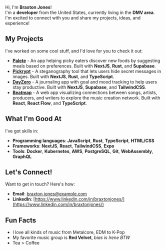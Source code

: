 Hi, I'm **Braxton Jones**!  
I'm a **developer** from the United States, currently living in the **DMV area**.  
I'm excited to connect with you and share my projects, ideas, and experience!

## My Projects  
I've worked on some cool stuff, and I'd love for you to check it out:  
* [**Palete**](https://palete.vercel.app/) - An app helping picky eaters discover new foods by suggesting meals based on preferences. Built with **NextJS**, **Rust**, and **Supabase**.  
* [**Pickrypt**](https://pickrypt.netlify.app/) - A steganography tool that lets users hide secret messages in images. Built with **NextJS**, **Rust**, and **TypeScript**.  
* [**DayZero**](https://dayzero-ttsl.netlify.app/) - A journaling app with goal and mood tracking to help users stay productive. Built with **NextJS**, **Supabase**, and **TailwindCSS**.  
* [**Beatmap**](https://beatmap-brxjonesdev.netlify.app/) - A web app visualizing connections between songs, artists, producers, and writers to explore the music creation network. Built with **React**, **React Flow**, and **TypeScript**.  

## What I'm Good At  
I've got skills in:  
* **Programming languages**: **JavaScript**, **Rust**, **TypeScript**, **HTML/CSS**  
* **Frameworks**: **NextJS**, **React**, **TailwindCSS**, **Expo**  
* **Tools**: **Docker**, **Kubernetes**, **AWS**, **PostgreSQL**, **Git**, **WebAssembly**, **GraphQL**

## Let's Connect!  
Want to get in touch? Here's how:  
* **Email**: [braxton.jones@example.com](mailto:braxtonjonesdev@gmail.com)  
* **LinkedIn**: [https://www.linkedin.com/in/braxtonjones/](https://www.linkedin.com/in/braxtonjones/)

## Fun Facts
* I love all kinds of music from Metalcore, EDM to K-Pop
* My favorite music group is **Red Velvet**, *bias is Irene BTW*
* Tea > Coffee
